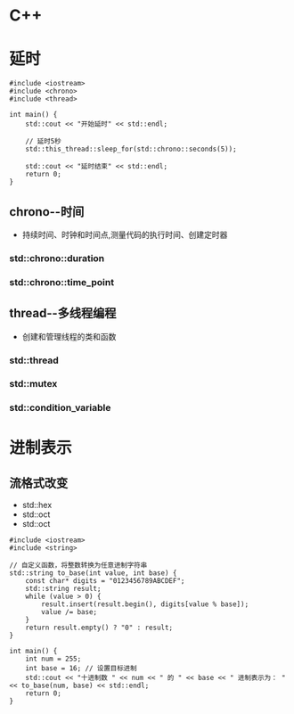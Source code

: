 # C++

# 延时

```
#include <iostream>
#include <chrono>
#include <thread>

int main() {
    std::cout << "开始延时" << std::endl;

    // 延时5秒
    std::this_thread::sleep_for(std::chrono::seconds(5));

    std::cout << "延时结束" << std::endl;
    return 0;
}
```

## chrono--时间

- 持续时间、时钟和时间点,测量代码的执行时间、创建定时器

### std::chrono::duration

### std::chrono::time_point

## thread--多线程编程

- 创建和管理线程的类和函数

### std::thread

### std::mutex

### std::condition_variable

# 进制表示

## 流格式改变

- std::hex
- std::oct
- std::oct

```
#include <iostream>
#include <string>

// 自定义函数，将整数转换为任意进制字符串
std::string to_base(int value, int base) {
    const char* digits = "0123456789ABCDEF";
    std::string result;
    while (value > 0) {
        result.insert(result.begin(), digits[value % base]);
        value /= base;
    }
    return result.empty() ? "0" : result;
}

int main() {
    int num = 255;
    int base = 16; // 设置目标进制
    std::cout << "十进制数 " << num << " 的 " << base << " 进制表示为： " << to_base(num, base) << std::endl;
    return 0;
}
```

